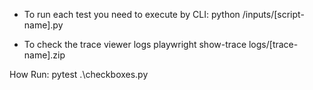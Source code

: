 - To run each test you need to execute by CLI:
python /inputs/[script-name].py

- To check the trace viewer logs
playwright show-trace logs/[trace-name].zip



How Run:
pytest .\checkboxes.py